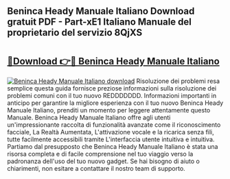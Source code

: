 ## Beninca Heady Manuale Italiano Download gratuit PDF - Part-xE1 Italiano Manuale del proprietario del servizio 8QjXS

# <h2><a href="http://dfbeci.blite.top/?on=Beninca+Heady+Manuale+Italiano">🔗Download 👉🔴 Beninca Heady Manuale Italiano</a></h2>

[![Beninca Heady Manuale Italiano download](https://i.imgur.com/lujVjoI.png)](http://dfbeci.blite.top/?on=Beninca+Heady+Manuale+Italiano)
Risoluzione dei problemi resa semplice questa guida fornisce preziose informazioni sulla risoluzione dei problemi comuni con il tuo nuovo REDDDDDDD. Informazioni importanti in anticipo per garantire la migliore esperienza con il tuo nuovo Beninca Heady Manuale Italiano, prenditi un momento per leggere attentamente questo Manuale. Beninca Heady Manuale Italiano offre agli utenti un'impressionante raccolta di funzionalità avanzate come il riconoscimento facciale, La Realtà Aumentata, L'attivazione vocale e la ricarica senza fili, tutte facilmente accessibili tramite L'interfaccia utente intuitiva e intuitiva. Partiamo dal presupposto che Beninca Heady Manuale Italiano è stata una risorsa completa e di facile comprensione nel tuo viaggio verso la padronanza dell'uso del tuo nuovo gadget. Se hai bisogno di aiuto o chiarimenti, non esitare a contattare il nostro team di supporto.
